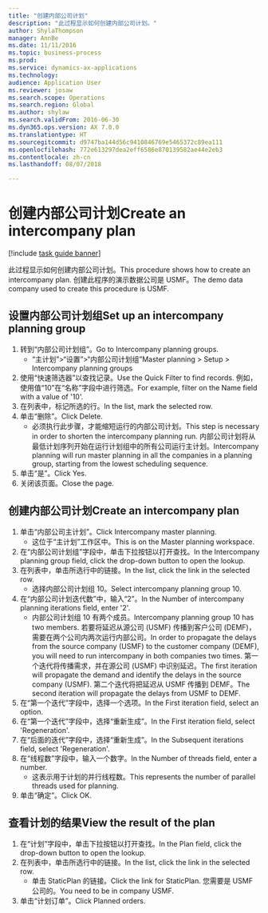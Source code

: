 ```yaml
--- 
title: "创建内部公司计划"
description: "此过程显示如何创建内部公司计划。"
author: ShylaThompson
manager: AnnBe
ms.date: 11/11/2016
ms.topic: business-process
ms.prod: 
ms.service: dynamics-ax-applications
ms.technology: 
audience: Application User
ms.reviewer: josaw
ms.search.scope: Operations
ms.search.region: Global
ms.author: shylaw
ms.search.validFrom: 2016-06-30
ms.dyn365.ops.version: AX 7.0.0
ms.translationtype: HT
ms.sourcegitcommit: d9747ba144d56c9410846769e5465372c89ea111
ms.openlocfilehash: 772e613297dea2eff6586e870139582ae44e2eb3
ms.contentlocale: zh-cn
ms.lasthandoff: 08/07/2018

---
```

# <a name="create-an-intercompany-plan"></a><span data-ttu-id="79b90-103">创建内部公司计划</span><span class="sxs-lookup"><span data-stu-id="79b90-103">Create an intercompany plan</span></span>

[!include [task guide banner](../../includes/task-guide-banner.md)]

<span data-ttu-id="79b90-104">此过程显示如何创建内部公司计划。</span><span class="sxs-lookup"><span data-stu-id="79b90-104">This procedure shows how to create an intercompany plan.</span></span> <span data-ttu-id="79b90-105">创建此程序的演示数据公司是 USMF。</span><span class="sxs-lookup"><span data-stu-id="79b90-105">The demo data company used to create this procedure is USMF.</span></span>


## <a name="set-up-an-intercompany-planning-group"></a><span data-ttu-id="79b90-106">设置内部公司计划组</span><span class="sxs-lookup"><span data-stu-id="79b90-106">Set up an intercompany planning group</span></span> 
1. <span data-ttu-id="79b90-107">转到“内部公司计划组”。</span><span class="sxs-lookup"><span data-stu-id="79b90-107">Go to Intercompany planning groups.</span></span>
    * <span data-ttu-id="79b90-108">“主计划”>“设置”>“内部公司计划组”</span><span class="sxs-lookup"><span data-stu-id="79b90-108">Master planning > Setup > Intercompany planning groups</span></span>  
2. <span data-ttu-id="79b90-109">使用“快速筛选器”以查找记录。</span><span class="sxs-lookup"><span data-stu-id="79b90-109">Use the Quick Filter to find records.</span></span> <span data-ttu-id="79b90-110">例如，使用值“10”在“名称”字段中进行筛选。</span><span class="sxs-lookup"><span data-stu-id="79b90-110">For example, filter on the Name field with a value of '10'.</span></span>
3. <span data-ttu-id="79b90-111">在列表中，标记所选的行。</span><span class="sxs-lookup"><span data-stu-id="79b90-111">In the list, mark the selected row.</span></span>
4. <span data-ttu-id="79b90-112">单击“删除”。</span><span class="sxs-lookup"><span data-stu-id="79b90-112">Click Delete.</span></span>
    * <span data-ttu-id="79b90-113">必须执行此步骤，才能缩短运行的内部公司计划。</span><span class="sxs-lookup"><span data-stu-id="79b90-113">This step is necessary in order to shorten the intercompany planning run.</span></span>   <span data-ttu-id="79b90-114">内部公司计划将从最低计划序列开始在运行计划组中的所有公司运行主计划。</span><span class="sxs-lookup"><span data-stu-id="79b90-114">Intercompany planning will run master planning in all the companies in a planning group, starting from the lowest scheduling sequence.</span></span>  
5. <span data-ttu-id="79b90-115">单击“是”。</span><span class="sxs-lookup"><span data-stu-id="79b90-115">Click Yes.</span></span>
6. <span data-ttu-id="79b90-116">关闭该页面。</span><span class="sxs-lookup"><span data-stu-id="79b90-116">Close the page.</span></span>

## <a name="create-an-intercompany-plan"></a><span data-ttu-id="79b90-117">创建内部公司计划</span><span class="sxs-lookup"><span data-stu-id="79b90-117">Create an intercompany plan</span></span>
1. <span data-ttu-id="79b90-118">单击“内部公司主计划”。</span><span class="sxs-lookup"><span data-stu-id="79b90-118">Click Intercompany master planning.</span></span>
    * <span data-ttu-id="79b90-119">这位于“主计划”工作区中。</span><span class="sxs-lookup"><span data-stu-id="79b90-119">This is on the Master planning workspace.</span></span>  
2. <span data-ttu-id="79b90-120">在“内部公司计划组”字段中，单击下拉按钮以打开查找。</span><span class="sxs-lookup"><span data-stu-id="79b90-120">In the Intercompany planning group field, click the drop-down button to open the lookup.</span></span>
3. <span data-ttu-id="79b90-121">在列表中，单击所选行中的链接。</span><span class="sxs-lookup"><span data-stu-id="79b90-121">In the list, click the link in the selected row.</span></span>
    * <span data-ttu-id="79b90-122">选择内部公司计划组 10。</span><span class="sxs-lookup"><span data-stu-id="79b90-122">Select intercompany planning group 10.</span></span>  
4. <span data-ttu-id="79b90-123">在“内部公司计划迭代数”中，输入“2”。</span><span class="sxs-lookup"><span data-stu-id="79b90-123">In the Number of intercompany planning iterations field, enter '2'.</span></span>
    * <span data-ttu-id="79b90-124">内部公司计划组 10 有两个成员。</span><span class="sxs-lookup"><span data-stu-id="79b90-124">Intercompany planning group 10 has two members.</span></span> <span data-ttu-id="79b90-125">若要将延迟从源公司 (USMF) 传播到客户公司 (DEMF)，需要在两个公司内两次运行内部公司。</span><span class="sxs-lookup"><span data-stu-id="79b90-125">In order to propagate the delays from the source company (USMF) to the customer company (DEMF), you will need to run intercompany in both companies two times.</span></span> <span data-ttu-id="79b90-126">第一个迭代将传播需求，并在源公司 (USMF) 中识别延迟。</span><span class="sxs-lookup"><span data-stu-id="79b90-126">The first iteration will propagate the demand and identify the delays in the source company (USMF).</span></span> <span data-ttu-id="79b90-127">第二个迭代将把延迟从 USMF 传播到 DEMF。</span><span class="sxs-lookup"><span data-stu-id="79b90-127">The second iteration will propagate the delays from USMF to DEMF.</span></span>  
5. <span data-ttu-id="79b90-128">在“第一个迭代”字段中，选择一个选项。</span><span class="sxs-lookup"><span data-stu-id="79b90-128">In the First iteration field, select an option.</span></span>
6. <span data-ttu-id="79b90-129">在“第一个迭代”字段中，选择“重新生成”。</span><span class="sxs-lookup"><span data-stu-id="79b90-129">In the First iteration field, select 'Regeneration'.</span></span>
7. <span data-ttu-id="79b90-130">在“后面的迭代”字段中，选择“重新生成”。</span><span class="sxs-lookup"><span data-stu-id="79b90-130">In the Subsequent iterations field, select 'Regeneration'.</span></span>
8. <span data-ttu-id="79b90-131">在“线程数”字段中，输入一个数字。</span><span class="sxs-lookup"><span data-stu-id="79b90-131">In the Number of threads field, enter a number.</span></span>
    * <span data-ttu-id="79b90-132">这表示用于计划的并行线程数。</span><span class="sxs-lookup"><span data-stu-id="79b90-132">This represents the number of parallel threads used for planning.</span></span>  
9. <span data-ttu-id="79b90-133">单击“确定”。</span><span class="sxs-lookup"><span data-stu-id="79b90-133">Click OK.</span></span>

## <a name="view-the-result-of-the-plan"></a><span data-ttu-id="79b90-134">查看计划的结果</span><span class="sxs-lookup"><span data-stu-id="79b90-134">View the result of the plan</span></span>
1. <span data-ttu-id="79b90-135">在“计划”字段中，单击下拉按钮以打开查找。</span><span class="sxs-lookup"><span data-stu-id="79b90-135">In the Plan field, click the drop-down button to open the lookup.</span></span>
2. <span data-ttu-id="79b90-136">在列表中，单击所选行中的链接。</span><span class="sxs-lookup"><span data-stu-id="79b90-136">In the list, click the link in the selected row.</span></span>
    * <span data-ttu-id="79b90-137">单击 StaticPlan 的链接。</span><span class="sxs-lookup"><span data-stu-id="79b90-137">Click the link for StaticPlan.</span></span> <span data-ttu-id="79b90-138">您需要是 USMF 公司的。</span><span class="sxs-lookup"><span data-stu-id="79b90-138">You need to be in company USMF.</span></span>  
3. <span data-ttu-id="79b90-139">单击“计划订单”。</span><span class="sxs-lookup"><span data-stu-id="79b90-139">Click Planned orders.</span></span>


